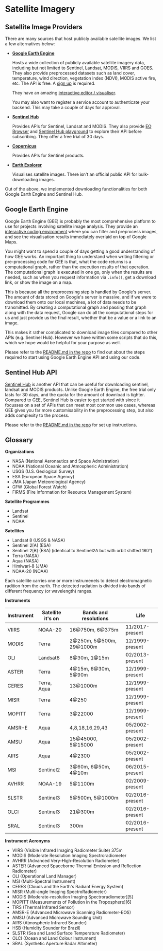 # Satellite Imagery

## Satellite Image Providers

There are many sources that host publicly available satellite images.
We list a few alternatives below:

- **[Google Earth Engine](https://earthengine.google.com/)**
    
    Hosts a wide collection of publicly available satellite imagery data, 
    including but not limited to Sentinel, Landsat, MODIS, VIIRS and GOES.
    They also provide preprocessed datasets such as land cover, temperature, 
    wind direction, vegetation index (NDVI), MODIS active fire, etc.
    The API is free. A [sign up](https://earthengine.google.com/signup/) is required.
    
    They have an amazing [interactive editor / visualiser](code.earthengine.google.com/).
    
    You may also want to register a service account to authenticate your backend. 
    This may take a couple of days for approval.
- **[Sentinel Hub](https://www.sentinel-hub.com/)**
    
    Provides APIs for Sentinel, Landsat and MODIS. 
    They also provide [EO Browser](https://apps.sentinel-hub.com/eo-browser/) 
    and [Sentinel Hub playground](https://apps.sentinel-hub.com/sentinel-playground/)
    to explore their API before subscribing. They offer a free trial of 30 days.
- **[Copernicus](https://scihub.copernicus.eu/)**
    
    Provides APIs for Sentinel products.
    
- **[Earth Explorer](https://earthexplorer.usgs.gov/)**
    
    Visualises satellite images. There isn't an official public API for bulk-downloading images.

Out of the above, we implemented downloading functionalities for both Google Earth Engine and Sentinel Hub. 

## Google Earth Engine
Google Earth Engine (GEE) is probably the most comprehensive platform to use for projects involving satellite image analysis. 
They provide an [interactive coding environment](https://code.earthengine.google.com/) where you can filter and preprocess images, 
and see the visualisation results immediately overlaid on top of Google Maps.

You might want to spend a couple of days getting a good understanding of how GEE works.
An important thing to understand when writing filtering or pre-processing code for GEE is that, 
what the code returns is a computational graph, rather than the execution results of that operation.
The computational graph is executed in one go, only when the results are needed, 
such as when you request information via `.info()`, get a download link, or show the image on a map.

This is because all the preprocessing step is handled by Google's server. 
The amount of data stored on Google's server is massive, and if we were to download them onto our local machines, 
a lot of data needs to be transmitted. 
By creating a computational graph and passing that graph along with the data request,
Google can do all the computational steps for us and just provide us the final result, whether that be a value or a link to an image.

This makes it rather complicated to download image tiles compared to other APIs (e.g. Sentinel Hub).
However we have written some scripts that do this, which we hope would be helpful for your purpose as well.

Please refer to the [README.md in the repo](https://github.com/oxai/wildfire/tree/master/resources/gee/README.md)
to find out about the steps required to start using Google Earth Engine API and using our code.

## Sentinel Hub API
[Sentinel Hub](https://www.sentinel-hub.com/) is another API that can be useful for downloading sentinel, landsat and MODIS products.
Unlike Google Earth Engine, the free trial only lasts for 30 days, and the quota for the amount of download is tighter.
Compared to GEE, Sentinel Hub is easier to get started with since it focusses on a set of APIs that can meet most common use cases, 
whereas GEE gives you far more customisability in the preprocessing step, but also adds complexity to the process.

Please refer to the [README.md in the repo](https://github.com/oxai/wildfire/tree/master/resources/sentinelhub/README.md)
for set up instructions.

## Glossary

**Organizations**
- NASA (National Aeronautics and Space Admistration)
- NOAA (National Oceanic and Atmospheric Administration)
- USGS (U.S. Geological Survey)
- ESA (European Space Agency)
- JMA (Japan Meteorological Agency)
- GFW (Global Forest Watch)
- FIRMS (Fire Information for Resource Management System)

**Satellite Programmes**
- Landsat
- Sentinel
- NOAA

**Satellites**  
- Landsat 8 (USGS & NASA)
- Sentinel 2[A] (ESA)
- Sentinel 2[B] (ESA) (identical to Sentinel2A but with orbit shifted 180°)
- Terra (NASA)
- Aqua (NASA)
- Himiwari-8 (JMA)
- NOAA-20 (NOAA)

Each satellite carries one or more instrumenets to detect electromagnetic
radition from the earth. The detected radiation is divided into bands of
different frequency (or wavelength) ranges. 


**Instruments**

| Instrument    | Satellite it's on | Bands and resolutions     | Life              |
| ----------    | ----------------- | ---------------------     | ----              |
| VIIRS         | NOAA-20           | 16@750m, 6@375m           | 11/2017-present   |
| MODIS         | Terra             | 2@250m, 5@500m, 29@1000m  | 12/1999-present   |
| OLI           | Landsat8          | 8@30m, 1@15m              | 02/2013-present   |
| ASTER	        | Terra	            | 4@15m, 6@30m, 5@90m	    | 12/1999-present   |
| CERES	        | Terra, Aqua	    | 13@1000m	                | 12/1999-present   |
| MISR	        | Terra	            | 4@250	                    | 12/1999-present   |
| MOPITT	    | Terra	            | 3@22000	                | 12/1999-present   |
| AMSR-E	    | Aqua	            | 4,8,18,16,29,43	        | 05/2002-present   |
| AMSU	        | Aqua	            | 15@45000, 5@15000	        | 05/2002-present   |
| AIRS	        | Aqua	            | 4@2300                    | 05/2002-present   |
| MSI           | Sentinel2         | 3@60m, 6@50m, 4@10m       | 06/2015-present   |
| AVHRR         | NOAA-19           | 5@1100m                   | 02/2009-present   |
| SLSTR	        | Sentinel3	        | 5@500m, 5@1000m	        | 02/2016-present   |
| OLCI	        | Sentinel3	        | 21@300m	                | 02/2016-present   |
| SRAL	        | Sentinel3	        | 300m	                    | 02/2016-present   |


**Instrument Acronyms**
- VIIRS (Visible Infrared Imaging Radiometer Suite) 375m
- MODIS (Moderate Resolution Imaging Spectroradiometer
- AVHRR (Advanced Very-High-Resolution Radiometer)
- ASTER (Advanced Spaceborne Thermal Emission and Reflection Radiometer)
- OLI (Operational Land Manager)
- MSI (Multi-Spectral Instrument)
- CERES (Clouds and the Earth's Radiant Energy System)
- MISR (Multi-angle Imaging SpectroRadiometer)
- MODIS (Moderate-resolution Imaging Spectroradiometer)[5]
- MOPITT (Measurements of Pollution in the Troposphere)[6]
- TIRS (Thermal Infrared Sensor)
- AMSR-E (Advanced Microwave Scanning Radiometer-EOS)
- AMSU (Advanced Microwave Sounding Unit)
- AIRS (Atmospheric Infrared Sounder)
- HSB (Humidity Sounder for Brazil)
- SLSTR (Sea and Land Surface Temperature Radiometer)
- OLCI (Ocean and Land Colour Instrument)
- SRAL (Synthetic Aperture Radar Altimeter)

